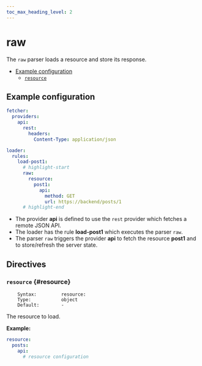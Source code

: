 ```yaml
---
toc_max_heading_level: 2
---
```


# raw

The `raw` parser loads a resource and store its response.

- [Example configuration](#example-configuration)
  - [`resource`](#resource)

## Example configuration

```yaml
fetcher:
  providers:
    api:
      rest:
        headers:
          Content-Type: application/json

loader:
  rules:
    load-post1:
      # highlight-start
      raw:
        resource:
          post1:
            api:
              method: GET
              url: https://backend/posts/1
      # highlight-end
```

- The provider **api** is defined to use the `rest` provider which fetches a remote JSON API.
- The loader has the rule **load-post1** which executes the parser `raw`.
- The parser `raw` triggers the provider **api** to fetch the resource **post1** and to store/refresh the server state.

## Directives

### `resource` {#resource}

```
    Syntax:         resource:
    Type:           object
    Default:        -
```

The resource to load.

**Example:**

```yaml
resource:
  posts:
    api:
      # resource configuration
```
